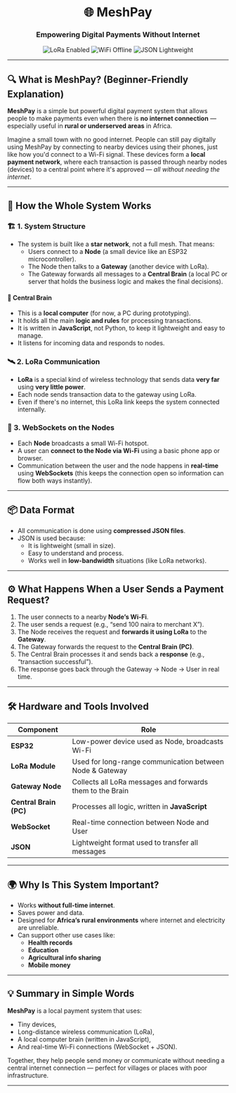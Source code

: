 <div align="center">
  <h1>🌐 MeshPay</h1>
  <h3>Empowering Digital Payments Without Internet</h3>
  <img src="https://img.shields.io/badge/LoRa-Enabled-blue?style=flat-square" alt="LoRa Enabled" />
  <img src="https://img.shields.io/badge/WiFi-Offline-green?style=flat-square" alt="WiFi Offline" />
  <img src="https://img.shields.io/badge/JSON-Lightweight-yellow?style=flat-square" alt="JSON Lightweight" />
</div>

---

## 🔍 What is MeshPay? (Beginner-Friendly Explanation)

<b>MeshPay</b> is a simple but powerful digital payment system that allows people to make payments even when there is <b>no internet connection</b> — especially useful in <b>rural or underserved areas</b> in Africa.

Imagine a small town with no good internet. People can still pay digitally using MeshPay by connecting to nearby devices using their phones, just like how you'd connect to a Wi-Fi signal. These devices form a <b>local payment network</b>, where each transaction is passed through nearby nodes (devices) to a central point where it's approved — <i>all without needing the internet</i>.

---

## 🧠 How the Whole System Works

### 🏗 1. System Structure

* The system is built like a <b>star network</b>, not a full mesh. That means:
  * Users connect to a <b>Node</b> (a small device like an ESP32 microcontroller).
  * The Node then talks to a <b>Gateway</b> (another device with LoRa).
  * The Gateway forwards all messages to a <b>Central Brain</b> (a local PC or server that holds the business logic and makes the final decisions).

#### 🧠 Central Brain

* This is a <b>local computer</b> (for now, a PC during prototyping).
* It holds all the main <b>logic and rules</b> for processing transactions.
* It is written in <b>JavaScript</b>, not Python, to keep it lightweight and easy to manage.
* It listens for incoming data and responds to nodes.

### 🛰 2. LoRa Communication

* <b>LoRa</b> is a special kind of wireless technology that sends data <b>very far</b> using <b>very little power</b>.
* Each node sends transaction data to the gateway using LoRa.
* Even if there's no internet, this LoRa link keeps the system connected internally.

### 📡 3. WebSockets on the Nodes

* Each <b>Node</b> broadcasts a small Wi-Fi hotspot.
* A user can <b>connect to the Node via Wi-Fi</b> using a basic phone app or browser.
* Communication between the user and the node happens in <b>real-time</b> using <b>WebSockets</b> (this keeps the connection open so information can flow both ways instantly).

---

## 📦 Data Format

* All communication is done using <b>compressed JSON files</b>.
* JSON is used because:
  * It is lightweight (small in size).
  * Easy to understand and process.
  * Works well in <b>low-bandwidth</b> situations (like LoRa networks).

---

## ⚙ What Happens When a User Sends a Payment Request?

1. The user connects to a nearby <b>Node’s Wi-Fi</b>.
2. The user sends a request (e.g., “send 100 naira to merchant X”).
3. The Node receives the request and <b>forwards it using LoRa</b> to the <b>Gateway</b>.
4. The Gateway forwards the request to the <b>Central Brain (PC)</b>.
5. The Central Brain processes it and sends back a <b>response</b> (e.g., “transaction successful”).
6. The response goes back through the Gateway → Node → User in real time.

---

## 🛠 Hardware and Tools Involved

| Component              | Role                                                      |
| ---------------------- | --------------------------------------------------------- |
| <b>ESP32</b>              | Low-power device used as Node, broadcasts Wi-Fi           |
| <b>LoRa Module</b>        | Used for long-range communication between Node & Gateway  |
| <b>Gateway Node</b>       | Collects all LoRa messages and forwards them to the Brain |
| <b>Central Brain (PC)</b> | Processes all logic, written in <b>JavaScript</b>            |
| <b>WebSocket</b>          | Real-time connection between Node and User                |
| <b>JSON</b>               | Lightweight format used to transfer all messages          |

---

## 🌍 Why Is This System Important?

* Works <b>without full-time internet</b>.
* Saves power and data.
* Designed for <b>Africa’s rural environments</b> where internet and electricity are unreliable.
* Can support other use cases like:
  * <b>Health records</b>
  * <b>Education</b>
  * <b>Agricultural info sharing</b>
  * <b>Mobile money</b>

---

## 💡 Summary in Simple Words

<b>MeshPay</b> is a local payment system that uses:

* Tiny devices,
* Long-distance wireless communication (LoRa),
* A local computer brain (written in JavaScript),
* And real-time Wi-Fi connections (WebSocket + JSON).

Together, they help people send money or communicate without needing a central internet connection — perfect for villages or places with poor infrastructure.

---
